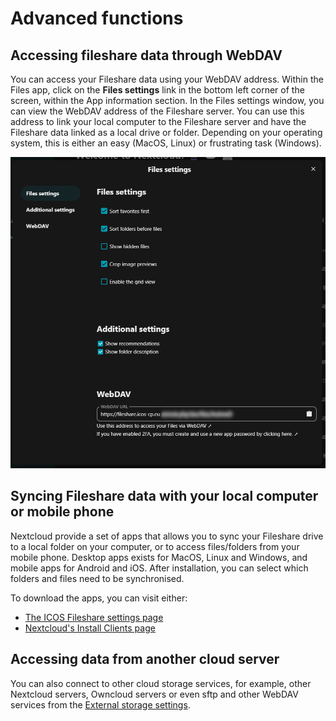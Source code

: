 # Advanced functions

## Accessing fileshare data through WebDAV

You can access your Fileshare data using your WebDAV address. Within the Files
app, click on the **Files settings** link in the bottom left corner of the
screen, within the App information section. In the Files settings window, you
can view the WebDAV address of the Fileshare server. You can use this address to
link your local computer to the Fileshare server and have the Fileshare data
linked as a local drive or folder. Depending on your operating system, this is
either an easy (MacOS, Linux) or frustrating task (Windows).   

![Files settings window, showing WebDAV address](img/advanced_webdav.png)

## Syncing Fileshare data with your local computer or mobile phone

Nextcloud provide a set of apps that allows you to sync your Fileshare drive to
a local folder on your computer, or to access files/folders from your mobile
phone. Desktop apps exists for MacOS, Linux and Windows, and mobile apps for
Android and iOS. After installation, you can select which folders and files need
to be synchronised.

To download the apps, you can visit either:

- [The ICOS Fileshare settings
  page](https://fileshare.icos-cp.eu/settings/user/sync-clients)
- [Nextcloud's Install Clients
  page](https://nextcloud.com/install/#install-clients)

## Accessing data from another cloud server

You can also connect to other cloud storage services, for example, other
Nextcloud servers, Owncloud servers or even sftp and other WebDAV services from
the [External storage
settings](https://fileshare.icos-cp.eu/settings/user/externalstorages).


